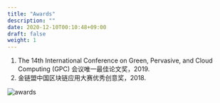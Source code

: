 ```yaml
---
title: "Awards"
description: ""
date: 2020-12-10T00:10:48+09:00
draft: false
weight: 1
---
```


1. The 14th International Conference on Green, Pervasive, and Cloud Computing (GPC) 会议唯一最佳论文奖，2019.
2. 金链盟中国区块链应用大赛优秀创意奖，2018.

![awards](https://bctsgroup.github.io/images/contributions/awards.JPG)

